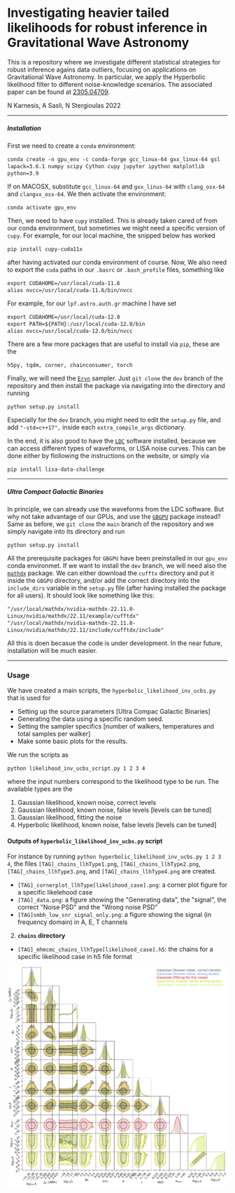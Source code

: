 # Investigating heavier tailed likelihoods for robust inference in Gravitational Wave Astronomy

This is a repository where we investigate different statistical strategies for robust inference agains data outliers, focusing on applications on Gravitational Wave Astronomy. In particular, we apply the Hyperbolic likelihood filter to different noise-knowledge scenarios. The associated paper can be found at [2305.04709](https://arxiv.org/abs/2305.04709).

N Karnesis, A Sasli, N Stergioulas 2022

--------
##### Installation 

First we need to create a `conda` environment:
```
conda create -n gpu_env -c conda-forge gcc_linux-64 gxx_linux-64 gsl lapack=3.6.1 numpy scipy Cython cupy jupyter ipython matplotlib python=3.9
```
If on MACOSX, substitute `gcc_linux-64` and `gxx_linus-64` with `clang_osx-64` and `clangxx_osx-64`. We then activate the environment:
```
conda activate gpu_env
```
Then, we need to have `cupy` installed. This is already taken cared of from our conda environment, but sometimes we might need a specific version of `cupy`. For example, for our local machine, the snipped below has worked 
```
pip install cupy-cuda11x
```
after having activated our conda environment of course. Now, We also need to export the `cuda` paths in our `.basrc` or `.bash_profile` files, something like
```
export CUDAHOME=/usr/local/cuda-11.6
alias nvcc=/usr/local/cuda-11.6/bin/nvcc
```
For example, for our `lpf.astro.auth.gr` machine I have set
```
export CUDAHOME=/usr/local/cuda-12.0
export PATH=${PATH}:/usr/local/cuda-12.0/bin
alias nvcc=/usr/local/cuda-12.0/bin/nvcc
```
There are a few more packages that are useful to install via `pip`, these are the 
```
h5py, tqdm, corner, chainconsumer, torch
```
Finally, we will need the [`Eryn`](https://github.com/mikekatz04/Eryn) sampler. Just `git clone` the `dev` branch of the repository and then install the package via navigating into the directory and running
```
python setup.py install
```
Especially for the `dev` branch, you might need to edit the `setup.py` file, and add `"-std=c++17",` inside each `extra_compile_args` dictionary. 

In the end, it is also good to have the [`LDC`](https://gitlab.in2p3.fr/LISA/LDC) software installed, because we can access different types of waveforms, or LISA noise curves. This can be done either by flollowing the instructions on the website, or simply via
```
pip install lisa-data-challenge
```
--------
##### Ultra Compact Galactic Binaries

In principle, we can already use the waveforms from the LDC software. But why not take advantage of our GPUs, and use the [`GBGPU`](https://github.com/mikekatz04/GBGPU) package instead? Same as before, we `git clone` the `main` branch of the repository and we simply navigate into its directory and run 
```
python setup.py install
```
All the prerequisite packages for `GBGPU` have been preinstalled in our `gpu_env` conda environmet. If we want to install the `dev` branch, we will need also the [`mathdx`](https://developer.nvidia.com/mathdx) package. We can either download the `cufftx` directory and put it inside the `GBGPU` directory, and/or  add the correct directory into the `include_dirs` variable in the `setup.py` file (after having installed the package for all users). It should look like something like this:
```
"/usr/local/mathdx/nvidia-mathdx-22.11.0-Linux/nvidia/mathdx/22.11/example/cufftdx"
"/usr/local/mathdx/nvidia-mathdx-22.11.0-Linux/nvidia/mathdx/22.11/include/cufftdx/include"
``` 
All this is doen becasue the code is under development. In the near future, installation will be much easier. 

--------
### Usage 

We have created a main scripts, the `hyperbolic_likelihood_inv_ucbs.py` that is used for 
* Setting up the source parameters [Ultra Compac Galactic Binaries]
* Generating the data using a specific random seed. 
* Setting the sampler specifics [number of walkers, temperatures and total samples per walker]
* Make some basic plots for the results.

We run the scripts as
```
python likelihood_inv_ucbs_script.py 1 2 3 4
```
where the input numbers correspond to the likelihood type to be run. The available types are the
1. Gaussian likelihood, known noise, correct levels
2. Gaussian likelihood, known noise, false levels [levels can be tuned]
3. Gaussian likelihood, fitting the noise
4. Hyperbolic likelihood, known noise, false levels  [levels can be tuned]

#### Outputs of `hyperbolic_likelihood_inv_ucbs.py` script

For instance by running `python hyperbolic_likelihood_inv_ucbs.py 1 2 3 4`, the files `[TAG]_chains_llhType1.png`, `[TAG]_chains_llhType2.png`, `[TAG]_chains_llhType3.png`, and `[TAG]_chains_llhType4.png` are created.
- `[TAG]_cornerplot_llhType[likelihood_case].png`: a corner plot figure for a specific likelehood case
- `[TAG]_data.png`: a figure showing the "Generating data", the "signal", the correct "Noise PSD" and the "Wrong noise PSD"
- `[TAG]smbh_low_snr_signal_only.png`: a figure showing the signal (in frequency domain) in A, E, T channels

2. **`chains` directory**
- `[TAG]_mhmcmc_chains_llhType[likelihood_case].h5`: the chains for a specific likelihood case in h5 file format

![Alt text](demo.png?raw=true)
